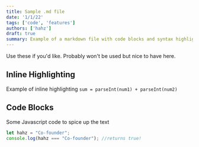 ```yaml
---
title: Sample .md file
date: '1/1/22'
tags: ['code', 'features']
authors: ['hahz']
draft: true
summary: Example of a markdown file with code blocks and syntax highlighting (if the content writers want to change the look of their text)
---
```


Use these if you'd like. Probably won't be used but nice to have here.

## Inline Highlighting

Example of inline highlighting `sum = parseInt(num1) + parseInt(num2)`

## Code Blocks

Some Javascript code to spice up the text

```javascript
let hahz = "Co-founder";
console.log(hahz === "Co-founder"); //returns true!
```